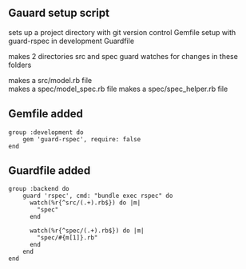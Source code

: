 Gauard setup script 
------------------------------

sets up a project directory 
with git version control 
Gemfile setup with guard-rspec in development
Guardfile

makes 2 directories src and spec
guard watches for changes in these folders

makes a src/model.rb file  
makes a spec/model_spec.rb file 
makes a spec/spec_helper.rb file 


Gemfile added
------------------------------

    group :development do
        gem 'guard-rspec', require: false
    end

Guardfile added
------------------------------

    group :backend do
        guard 'rspec', cmd: "bundle exec rspec" do
          watch(%r{^src/(.+).rb$}) do |m|
            "spec"
          end

          watch(%r{^spec/(.+).rb$}) do |m|
            "spec/#{m[1]}.rb"
          end
        end
    end

